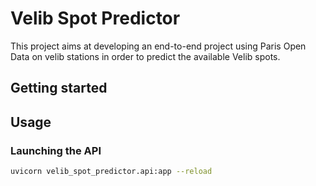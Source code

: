 # Velib Spot Predictor

This project aims at developing an end-to-end project using Paris Open Data on velib stations in order to predict the available Velib spots.

## Getting started

## Usage

### Launching the API
```bash
uvicorn velib_spot_predictor.api:app --reload
```
